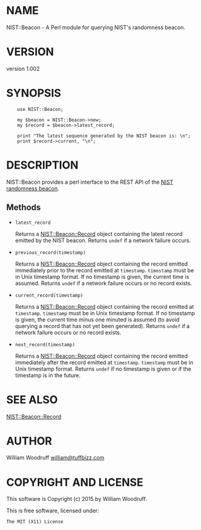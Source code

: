 # NAME

NIST::Beacon - A Perl module for querying NIST's randomness beacon.

# VERSION

version 1.002

# SYNOPSIS

        use NIST::Beacon;

        my $beacon = NIST::Beacon->new;
        my $record = $beacon->latest_record;

        print "The latest sequence generated by the NIST beacon is: \n";
        print $record->current, "\n";

# DESCRIPTION

NIST::Beacon provides a perl interface to the REST API of the [NIST randomness beacon](https://beacon.nist.gov/home).

## Methods

- `latest_record`

    Returns a [NIST::Beacon::Record](https://metacpan.org/pod/NIST::Beacon::Record) object containing the latest record
    emitted by the NIST beacon.
    Returns `undef` if a network failure occurs.

- `previous_record(timestamp)`

    Returns a [NIST::Beacon::Record](https://metacpan.org/pod/NIST::Beacon::Record) object containing the record emitted
    immediately prior to the record emitted at `timestamp`.
    `timestamp` must be in Unix timestamp format. If no timestamp is given,
    the current time is assumed.
    Returns `undef` if a network failure occurs or no record exists.

- `current_record(timestamp)`

    Returns a [NIST::Beacon::Record](https://metacpan.org/pod/NIST::Beacon::Record) object containing the record emitted
    at `timestamp`. `timestamp` must be in Unix timestamp format.
    If no timestamp is given, the current time minus one minuted is assumed
    (to avoid querying a record that has not yet been generated).
    Returns `undef` if a network failure occurs or no record exists.

- `next_record(timestamp)`

    Returns a [NIST::Beacon::Record](https://metacpan.org/pod/NIST::Beacon::Record) object containing the record emitted
    immediately after the record emitted at `timestamp`.
    `timestamp` must be in Unix timestamp format. 
    Returns `undef` if no timestamp is given or if the timestamp is in the
    future.

# SEE ALSO

[NIST::Beacon::Record](https://metacpan.org/pod/NIST::Beacon::Record)

# AUTHOR

William Woodruff <william@tuffbizz.com>

# COPYRIGHT AND LICENSE

This software is Copyright (c) 2015 by William Woodruff.

This is free software, licensed under:

    The MIT (X11) License
